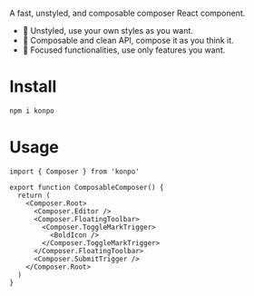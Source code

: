 A fast, unstyled, and composable composer React component.

- 🎨 Unstyled, use your own styles as you want.
- 🧩 Composable and clean API, compose it as you think it.
- 🧠 Focused functionalities, use only features you want.

# Install

```sh
npm i konpo
```

# Usage

```tsx
import { Composer } from 'konpo'

export function ComposableComposer() {
  return (
    <Composer.Root>
      <Composer.Editor />
      <Composer.FloatingToolbar>
        <Composer.ToggleMarkTrigger>
          <BoldIcon />
        </Composer.ToggleMarkTrigger>
      </Composer.FloatingToolbar>
      <Composer.SubmitTrigger />
    </Composer.Root>
  )
}
```
